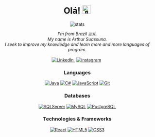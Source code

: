 <h1 align="center">Olá! <img src="https://github-production-user-asset-6210df.s3.amazonaws.com/24524555/238178097-766d336d-b87d-44ba-807c-c51de2bc6b4d.gif" width="28px" alt="👋"></h1>

<div align="center">
    <img alt="stats" src="https://github-readme-stats.vercel.app/api?username=ArthurSMA&show_icons=true&theme=dark">
</div>

<p align="center">
    <i>
        I'm from Brazil 🇧🇷. <br>
        My name is Arthur Suassuna.<br>
        I seek to improve my knowledge and learn more and more languages of program.<br>
    </i><br>
    <a href="https://www.linkedin.com/in/arthur-suassuna-178507212/">
        <img src="https://img.shields.io/badge/LinkedIn-black?style=flat-square&logo=linkedin" alt="LinkedIn">
    </a>
    <a href="https://www.instagram.com/mago_tutu/">
        <img style="margin: 0px 5px" src="https://img.shields.io/badge/instagram-black?style=flat-square&logo=instagram" alt="instagram">
    </a>
</p>

<div align="center">

### Languages

[![Java](https://img.shields.io/badge/java-black?style=for-the-badge&logo=openjdk)](https://github.com/ArthurSMA)
[![C#](https://img.shields.io/badge/csharp-black?style=for-the-badge&logo=csharp)](https://github.com/ArthurSMA)
[![JavaScript](https://img.shields.io/badge/javascript-black?style=for-the-badge&logo=javascript)](https://github.com/ArthurSMA)
[![Git](https://img.shields.io/badge/git-black?style=for-the-badge&logo=git)](https://github.com/ArthurSMA)

### Databases

[![SQLServer](https://img.shields.io/badge/Microsoft%20SQL%20Server-black?style=for-the-badge&logo=microsoft%20sql%20server)](https://github.com/ArthurSMA)
[![MySQL](https://img.shields.io/badge/mysql-black.svg?style=for-the-badge&logo=mysql&logoColor=white)](https://github.com/ArthurSMA)
[![PostgreSQL](https://img.shields.io/badge/postgresql-black?style=for-the-badge&logo=postgresql)](https://github.com/ArthurSMA)
### Technologies & Frameworks

[![React](https://img.shields.io/badge/react-black?style=for-the-badge&logo=react)](https://github.com/ArthurSMA)
[![HTML5](https://img.shields.io/badge/html5-black?style=for-the-badge&logo=html5)](https://hub.docker.com/u/ArthurSMA)
[![CSS3](https://img.shields.io/badge/css3-black?style=for-the-badge&logo=css3)](https://hub.docker.com/u/ArthurSMA)

</div>
